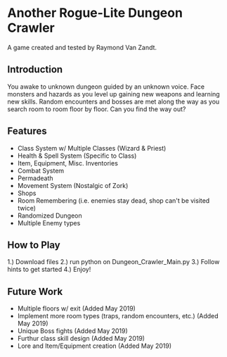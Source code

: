 # Another Rogue-Lite Dungeon Crawler
A game created and tested by Raymond Van Zandt.

## Introduction
You awake to unknown dungeon guided by an unknown voice. Face monsters and hazards as you level up gaining new weapons and learning new skills. Random encounters and bosses are met along the way as you search room to room floor by floor. Can you find the way out?

## Features
- Class System w/ Multiple Classes (Wizard & Priest)
- Health & Spell System (Specific to Class)
- Item, Equipment, Misc. Inventories
- Combat System
- Permadeath
- Movement System (Nostalgic of Zork)
- Shops
- Room Remembering (i.e. enemies stay dead, shop can't be visited twice)
- Randomized Dungeon
- Multiple Enemy types

## How to Play
1.) Download files
2.) run python on Dungeon_Crawler_Main.py
3.) Follow hints to get started
4.) Enjoy!

## Future Work
- Multiple floors w/ exit           (Added May 2019)
- Implement more room types (traps, random encounters, etc.)           (Added May 2019)
- Unique Boss fights                (Added May 2019)
- Furthur class skill design        (Added May 2019)
- Lore and Item/Equipment creation  (Added May 2019)
